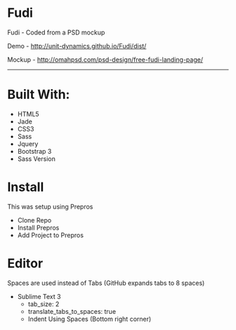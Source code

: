 # Fudi
Fudi - Coded from a PSD mockup

Demo - http://unit-dynamics.github.io/Fudi/dist/

Mockup - http://omahpsd.com/psd-design/free-fudi-landing-page/

---

# Built With:
- HTML5
 - Jade
- CSS3
 - Sass
- Jquery
- Bootstrap 3
 - Sass Version

# Install

This was setup using Prepros

- Clone Repo
- Install Prepros
- Add Project to Prepros
 
# Editor
Spaces are used instead of Tabs (GitHub expands tabs to 8 spaces)

- Sublime Text 3
  - tab_size: 2
  - translate_tabs_to_spaces: true
  - Indent Using Spaces (Bottom right corner)


